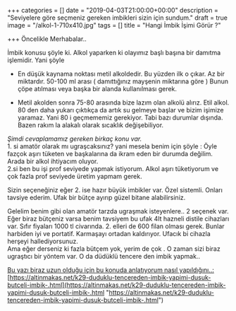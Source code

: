 +++
categories = []
date = "2019-04-03T21:00:00+00:00"
description = "Seviyelere göre seçmeniz gereken imbikleri sizin için sundum."
draft = true
image = "/alkol-1-710x410.jpg"
tags = []
title = "Hangi İmbik İşimi Görür ?"

+++
Öncelikle Merhabalar..

İmbik konusu şöyle ki. Alkol yaparken ki olayımız başlı başına bir damıtma işlemidir. Yani şöyle

*  En düşük kaynama noktası metil alkoldedir. Bu yüzden ilk o çıkar. Az bir miktardır. 50-100 ml arası ( damıttığınız mayşenin miktarına göre ) Bunun çöpe atılması veya başka bir alanda kullanılması gerek.


*  Metil akolden sonra 75-80 arasında bize lazım olan alkolü alırız. Etil alkol. 80 den daha yukarı çıktıkça da artık su gelmeye başlar ve bizim işimize yaramaz. Yani 80 i geçmememiz gerekiyor. Tabi bazı durumlar dışında. Bazen rakım la alakalı olarak sıcaklık değişebiliyor.

_Şimdi cevaplamamız gereken birkaç konu var._   
1\. si amatör olarak mı ugraşcaksınız? yani mesela benim için şöyle : Öyle fazçok aşırı tüketen ve başkalarına da ikram eden bir durumda değilim. Arada bir alkol ihtiyacım oluyor.   
2\.si ben bu işi prof seviyede yapmak istiyorum. Alkol aşırı tüketiyorum ve çok fazla prof seviyede üretim yapmam gerek. 

Sizin seçeneğiniz eğer 2. ise hazır büyük imbikler var. Özel sistemli. Onları tavsiye ederim. Ufak bir bütçe ayırıp güzel bitane alabilirsiniz.

Gelelim benim gibi olan amatör tarzda ugraşmak isteyenlere.. 2 seçenek var. Eğer biraz bütçeniz varsa benim tavsiyem bu ufak 4lt hazneli distile cihazları var. Sıfır fiyaları 1000 tl civarında. 2. elleri de 600 filan olması gerek. Bunlar harbiden iyi ve portatif. Karmaşayı ortadan kaldırıyor. Ufacık bi cihazla herşeyi hallediyorsunuz.   
Ama eğer derseniz ki fazla bütçem yok, yerim de çok . O zaman sizi biraz ugraştıcı bir yöntem var. O da düdüklü tencere den imbik yapmak..

[Bu yazı biraz uzun olduğu için bu konuda anlatıyorum nasıl yapıldığını..:](https://altinmakas.net/k29-duduklu-tencereden-imbik-yapimi-dusuk-butceli-imbik-.html)  
[https://altinmakas.net/k29-duduklu-tencereden-imbik-yapimi-dusuk-butceli-imbik-.html](https://altinmakas.net/k29-duduklu-tencereden-imbik-yapimi-dusuk-butceli-imbik-.html "https://altinmakas.net/k29-duduklu-tencereden-imbik-yapimi-dusuk-butceli-imbik-.html")